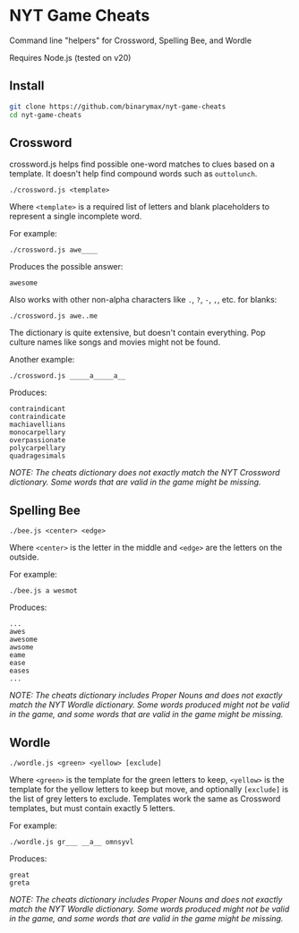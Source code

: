 # NYT Game Cheats

Command line "helpers" for Crossword, Spelling Bee, and Wordle

Requires Node.js (tested on v20)

## Install

```bash
git clone https://github.com/binarymax/nyt-game-cheats
cd nyt-game-cheats
```

## Crossword

crossword.js helps find possible one-word matches to clues based on a template.  It doesn't help find compound words such as `outtolunch`.

`./crossword.js <template>`

Where `<template>` is a required list of letters and blank placeholders to represent a single incomplete word.

For example:

`./crossword.js awe____` 

Produces the possible answer:

```
awesome
```

Also works with other non-alpha characters like `.`, `?`, `-`, `,`, etc. for blanks:

`./crossword.js awe..me`

The dictionary is quite extensive, but doesn't contain everything.  Pop culture names like songs and movies might not be found.

Another example:

`./crossword.js _____a_____a__`

Produces: 

```
contraindicant
contraindicate
machiavellians
monocarpellary
overpassionate
polycarpellary
quadragesimals
```


*NOTE: The cheats dictionary does not exactly match the NYT Crossword dictionary.  Some words that are valid in the game might be missing.*

## Spelling Bee

`./bee.js <center> <edge>`

Where `<center>` is the letter in the middle and `<edge>` are the letters on the outside.

For example:

`./bee.js a wesmot`

Produces:

```
...
awes
awesome
awsome
eame
ease
eases
...
```

*NOTE: The cheats dictionary includes Proper Nouns and does not exactly match the NYT Wordle dictionary. Some words produced might not be valid in the game, and some words that are valid in the game might be missing.*

## Wordle

`./wordle.js <green> <yellow> [exclude]`

Where `<green>` is the template for the green letters to keep,  `<yellow>` is the template for the yellow letters to keep but move, and optionally `[exclude]` is the list of grey letters to exclude.  Templates work the same as Crossword templates, but must contain exactly 5 letters.

For example:

`./wordle.js gr___ __a__ omnsyvl`

Produces:

```
great
greta
```

*NOTE: The cheats dictionary includes Proper Nouns and does not exactly match the NYT Wordle dictionary. Some words produced might not be valid in the game, and some words that are valid in the game might be missing.*